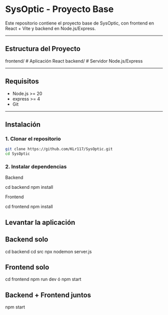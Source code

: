 # SysOptic - Proyecto Base

Este repositorio contiene el proyecto base de SysOptic, con frontend en React + Vite y backend en Node.js/Express.  

---

## Estructura del Proyecto

frontend/ # Aplicación React
backend/ # Servidor Node.js/Express

---

## Requisitos

- Node.js >= 20
- express >= 4
- Git

---

## Instalación

### 1. Clonar el repositorio

```bash
git clone https://github.com/KLr117/SysOptic.git
cd SysOptic
```

### 2. Instalar dependencias
Backend

cd backend
npm install

Frontend

cd frontend
npm install

## Levantar la aplicación
## Backend solo

cd backend
cd src
npx nodemon server.js

## Frontend solo

cd frontend
npm run dev ó npm start

## Backend + Frontend juntos

npm start
